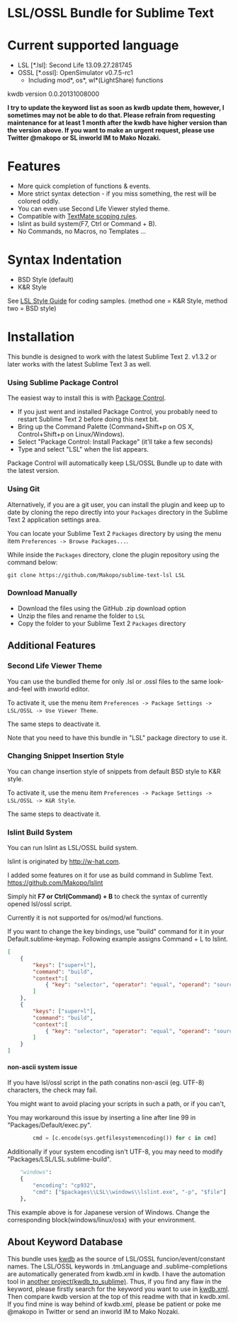 LSL/OSSL Bundle for Sublime Text
==========

# Current supported language

* LSL [\*.lsl]: Second Life 13.09.27.281745
* OSSL [\*.ossl]: OpenSimulator v0.7.5-rc1
  - Including mod\*, os\*, wl\*(LightShare) functions

kwdb version 0.0.20131008000

**I try to update the keyword list as soon as kwdb update them, however, I sometimes may not be able to do that. Please refrain from requesting maintenance for at least 1 month after the kwdb have higher version than the version above. If you want to make an urgent request, please use Twitter @makopo or SL inworld IM to Mako Nozaki.**

# Features

* More quick completion of functions & events.
* More strict syntax detection - if you miss something, the rest will be colored oddly.
* You can even use Second Life Viewer styled theme.
* Compatible with [TextMate scoping rules](http://manual.macromates.com/en/language_grammars#naming_convertions).
* lslint as build system(F7, Ctrl or Command + B).
* No Commands, no Macros, no Templates ... 

# Syntax Indentation

* BSD Style (default)
* K&R Style

See [LSL Style Guide](http://wiki.secondlife.com/wiki/LSL_Style_Guide) for coding samples.
(method one = K&R Style, method two = BSD style)

# Installation

This bundle is designed to work with the latest Sublime Text 2.
v1.3.2 or later works with the latest Sublime Text 3 as well.

### Using Sublime Package Control

The easiest way to install this is with [Package Control](https://sublime.wbond.net).

 * If you just went and installed Package Control, you probably need to restart Sublime Text 2 before doing this next bit.
 * Bring up the Command Palette (Command+Shift+p on OS X, Control+Shift+p on Linux/Windows).
 * Select "Package Control: Install Package" (it'll take a few seconds)
 * Type and select "LSL" when the list appears.

Package Control will automatically keep LSL/OSSL Bundle up to date with the latest version.

### Using Git

Alternatively, if you are a git user, you can install the plugin and keep up to date by cloning the repo directly into your `Packages` directory in the Sublime Text 2 application settings area.

You can locate your Sublime Text 2 `Packages` directory by using the menu item `Preferences -> Browse Packages...`.

While inside the `Packages` directory, clone the plugin repository using the command below:

    git clone https://github.com/Makopo/sublime-text-lsl LSL

### Download Manually

* Download the files using the GitHub .zip download option
* Unzip the files and rename the folder to `LSL`
* Copy the folder to your Sublime Text 2 `Packages` directory

## Additional Features

### Second Life Viewer Theme

You can use the bundled theme for only .lsl or .ossl files to the same look-and-feel with inworld editor.

To activate it, use the menu item `Preferences -> Package Settings -> LSL/OSSL -> Use Viewer Theme`.

The same steps to deactivate it.

Note that you need to have this bundle in "LSL" package directory to use it.

### Changing Snippet Insertion Style

You can change insertion style of snippets from default BSD style to K&R style.

To activate it, use the menu item `Preferences -> Package Settings -> LSL/OSSL -> K&R Style`.

The same steps to deactivate it.

### lslint Build System

You can run lslint as LSL/OSSL build system.

lslint is originated by http://w-hat.com.

I added some features on it for use as build command in Sublime Text.
https://github.com/Makopo/lslint

Simply hit **F7 or Ctrl(Command) + B** to check the syntax of currently opened lsl/ossl script.

Currently it is not supported for os/mod/wl functions.

If you want to change the key bindings, use "build" command for it in your Default.sublime-keymap. Following example assigns Command + L to lslint.

```json
[
	{
		"keys": ["super+l"],
		"command": "build",
		"context":[
			{ "key": "selector", "operator": "equal", "operand": "source.lsl" }
		]
	},
	{
		"keys": ["super+l"],
		"command": "build",
		"context":[
			{ "key": "selector", "operator": "equal", "operand": "source.ossl" }
		]
	}
]
```


#### non-ascii system issue

If you have lsl/ossl script in the path conatins non-ascii (eg. UTF-8) characters, the check may fail.

You might want to avoid placing your scripts in such a path, or if you can't,

You may workaround this issue by inserting a line after line 99 in "Packages/Default/exec.py".

```python
        cmd = [c.encode(sys.getfilesystemencoding()) for c in cmd]
```

Additionally if your system encoding isn't UTF-8, you may need to modify "Packages/LSL/LSL.sublime-build".

```python
	"windows":
	{
		"encoding": "cp932",
		"cmd": ["$packages\\LSL\\windows\\lslint.exe", "-p", "$file"]
	},
```

This example above is for Japanese version of Windows. Change the corresponding block(windows/linux/osx) with your environment.

## About Keyword Database

This bundle uses [kwdb](https://code.google.com/p/kwdb/) as the source of LSL/OSSL funcion/event/constant names. The LSL/OSSL keywords in .tmLanguage and .sublime-completions are automatically generated from kwdb.xml in kwdb. I have the automation tool in [another project(kwdb_to_sublime)](https://github.com/Makopo/kwdb_to_sublime). Thus, if you find any flaw in the keyword, please firstly search for the keyword you want to use in [kwdb.xml](https://code.google.com/p/kwdb/source/browse/database/kwdb.xml). Then compare kwdb version at the top of this readme with that in kwdb.xml. If you find mine is way behind of kwdb.xml, please be patient or poke me @makopo in Twitter or send an inworld IM to Mako Nozaki.

